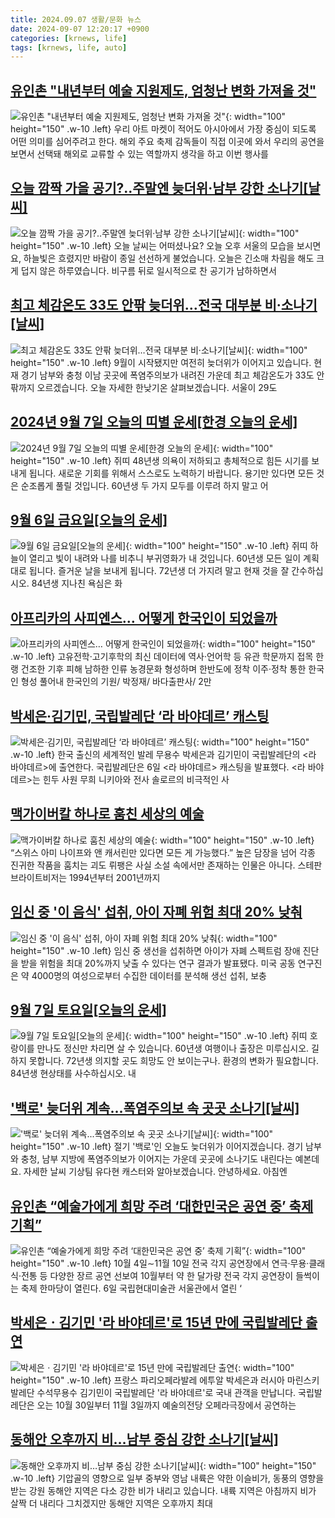 ```yaml
---
title: 2024.09.07 생활/문화 뉴스
date: 2024-09-07 12:20:17 +0900
categories: [krnews, life]
tags: [krnews, life, auto]
---
```

## [유인촌 "내년부터 예술 지원제도, 엄청난 변화 가져올 것"](https://n.news.naver.com/mnews/article/008/0005087127)

![유인촌 "내년부터 예술 지원제도, 엄청난 변화 가져올 것"](https://mimgnews.pstatic.net/image/origin/008/2024/09/07/5087127.jpg?type=nf220_150){: width="100" height="150" .w-10 .left}
우리 아트 마켓이 적어도 아시아에서 가장 중심이 되도록 어떤 의미를 심어주려고 한다. 해외 주요 축제 감독들이 직접 이곳에 와서 우리의 공연을 보면서 선택돼 해외로 교류할 수 있는 역할까지 생각을 하고 이번 행사를

## [오늘 깜짝 가을 공기?‥주말엔 늦더위·남부 강한 소나기[날씨]](https://n.news.naver.com/mnews/article/214/0001372895)

![오늘 깜짝 가을 공기?‥주말엔 늦더위·남부 강한 소나기[날씨]](https://mimgnews.pstatic.net/image/origin/214/2024/09/06/1372895.jpg?type=nf220_150){: width="100" height="150" .w-10 .left}
오늘 날씨는 어떠셨나요? 오늘 오후 서울의 모습을 보시면요, 하늘빛은 흐렸지만 바람이 종일 선선하게 불었습니다. 오늘은 긴소매 차림을 해도 크게 덥지 않은 하루였습니다. 비구름 뒤로 일시적으로 찬 공기가 남하하면서

## [최고 체감온도 33도 안팎 늦더위…전국 대부분 비·소나기[날씨]](https://n.news.naver.com/mnews/article/448/0000476002)

![최고 체감온도 33도 안팎 늦더위…전국 대부분 비·소나기[날씨]](https://mimgnews.pstatic.net/image/origin/448/2024/09/06/476002.jpg?type=nf220_150){: width="100" height="150" .w-10 .left}
9월이 시작됐지만 여전히 늦더위가 이어지고 있습니다. 현재 경기 남부와 충청 이남 곳곳에 폭염주의보가 내려진 가운데 최고 체감온도가 33도 안팎까지 오르겠습니다. 오늘 자세한 한낮기온 살펴보겠습니다. 서울이 29도

## [2024년 9월 7일 오늘의 띠별 운세[한경 오늘의 운세]](https://n.news.naver.com/mnews/article/015/0005031089)

![2024년 9월 7일 오늘의 띠별 운세[한경 오늘의 운세]](https://mimgnews.pstatic.net/image/origin/015/2024/09/07/5031089.jpg?type=nf220_150){: width="100" height="150" .w-10 .left}
쥐띠 48년생 의욕이 저하되고 총체적으로 힘든 시기를 보내게 됩니다. 새로운 기회를 위해서 스스로도 노력하기 바랍니다. 용기만 있다면 모든 것은 순조롭게 풀릴 것입니다. 60년생 두 가지 모두를 이루려 하지 말고 어

## [9월 6일 금요일[오늘의 운세]](https://n.news.naver.com/mnews/article/366/0001016179)

![9월 6일 금요일[오늘의 운세]](https://mimgnews.pstatic.net/image/origin/366/2024/09/06/1016179.jpg?type=nf220_150){: width="100" height="150" .w-10 .left}
쥐띠 하늘이 열리고 빛이 내려와 나를 비추니 부귀영화가 내 것입니다. 60년생 모든 일이 계획대로 됩니다. 즐거운 날을 보내게 됩니다. 72년생 더 가지려 말고 현재 것을 잘 간수하십시오. 84년생 지나친 욕심은 화

## [아프리카의 사피엔스… 어떻게 한국인이 되었을까](https://n.news.naver.com/mnews/article/022/0003966768)

![아프리카의 사피엔스… 어떻게 한국인이 되었을까](https://mimgnews.pstatic.net/image/origin/022/2024/09/07/3966768.jpg?type=nf220_150){: width="100" height="150" .w-10 .left}
고유전학·고기후학의 최신 데이터에 역사·언어학 등 유관 학문까지 접목 한랭 건조한 기후 피해 남하한 인류 농경문화 형성하며 한반도에 정착 이주·정착 통한 한국인 형성 풀어내 한국인의 기원/ 박정재/ 바다출판사/ 2만

## [박세은·김기민, 국립발레단 ‘라 바야데르’ 캐스팅](https://n.news.naver.com/mnews/article/032/0003319542)

![박세은·김기민, 국립발레단 ‘라 바야데르’ 캐스팅](https://mimgnews.pstatic.net/image/origin/032/2024/09/06/3319542.jpg?type=nf220_150){: width="100" height="150" .w-10 .left}
한국 출신의 세계적인 발레 무용수 박세은과 김기민이 국립발레단의 <라 바야데르>에 출연한다. 국립발레단은 6일 <라 바야데르> 캐스팅을 발표했다. <라 바야데르>는 힌두 사원 무희 니키아와 전사 솔로르의 비극적인 사

## [맥가이버칼 하나로 훔친 세상의 예술](https://n.news.naver.com/mnews/article/016/0002359603)

![맥가이버칼 하나로 훔친 세상의 예술](https://mimgnews.pstatic.net/image/origin/016/2024/09/06/2359603.jpg?type=nf220_150){: width="100" height="150" .w-10 .left}
“스위스 아미 나이프와 앤 캐서린만 있다면 모든 게 가능했다.” 높은 담장을 넘어 각종 진귀한 작품을 훔치는 괴도 뤼팽은 사실 소설 속에서만 존재하는 인물은 아니다. 스테판 브라이트비저는 1994년부터 2001년까지

## [임신 중 '이 음식' 섭취, 아이 자폐 위험 최대 20% 낮춰](https://n.news.naver.com/mnews/article/346/0000079896)

![임신 중 '이 음식' 섭취, 아이 자폐 위험 최대 20% 낮춰](https://mimgnews.pstatic.net/image/origin/346/2024/09/06/79896.jpg?type=nf220_150){: width="100" height="150" .w-10 .left}
임신 중 생선을 섭취하면 아이가 자폐 스펙트럼 장애 진단을 받을 위험을 최대 20%까지 낮출 수 있다는 연구 결과가 발표됐다. 미국 공동 연구진은 약 4000명의 여성으로부터 수집한 데이터를 분석해 생선 섭취, 보충

## [9월 7일 토요일[오늘의 운세]](https://n.news.naver.com/mnews/article/366/0001016400)

![9월 7일 토요일[오늘의 운세]](https://mimgnews.pstatic.net/image/origin/366/2024/09/07/1016400.jpg?type=nf220_150){: width="100" height="150" .w-10 .left}
쥐띠 호랑이를 만나도 정신만 차리면 살 수 있습니다. 60년생 여행이나 출장은 미루십시오. 길하지 못합니다. 72년생 의지할 곳도 희망도 안 보이는구나. 환경의 변화가 필요합니다. 84년생 현상태를 사수하십시오. 내

## ['백로' 늦더위 계속...폭염주의보 속 곳곳 소나기[날씨]](https://n.news.naver.com/mnews/article/052/0002084419)

!['백로' 늦더위 계속...폭염주의보 속 곳곳 소나기[날씨]](https://mimgnews.pstatic.net/image/origin/052/2024/09/07/2084419.jpg?type=nf220_150){: width="100" height="150" .w-10 .left}
절기 '백로'인 오늘도 늦더위가 이어지겠습니다. 경기 남부와 충청, 남부 지방에 폭염주의보가 이어지는 가운데 곳곳에 소나기도 내린다는 예본데요. 자세한 날씨 기상팀 유다현 캐스터와 알아보겠습니다. 안녕하세요. 아침엔

## [유인촌 “예술가에게 희망 주려 ‘대한민국은 공연 중’ 축제 기획”](https://n.news.naver.com/mnews/article/022/0003966707)

![유인촌 “예술가에게 희망 주려 ‘대한민국은 공연 중’ 축제 기획”](https://mimgnews.pstatic.net/image/origin/022/2024/09/06/3966707.jpg?type=nf220_150){: width="100" height="150" .w-10 .left}
10월 4일∼11월 10일 전국 각지 공연장에서 연극·무용·클래식·전통 등 다양한 장르 공연 선보여 10월부터 약 한 달가량 전국 각지 공연장이 들썩이는 축제 한마당이 열린다. 6일 국립현대미술관 서울관에서 열린 ‘

## [박세은ㆍ김기민 '라 바야데르'로 15년 만에 국립발레단 출연](https://n.news.naver.com/mnews/article/422/0000680786)

![박세은ㆍ김기민 '라 바야데르'로 15년 만에 국립발레단 출연](https://mimgnews.pstatic.net/image/origin/422/2024/09/07/680786.jpg?type=nf220_150){: width="100" height="150" .w-10 .left}
프랑스 파리오페라발레 에투알 박세은과 러시아 마린스키발레단 수석무용수 김기민이 국립발레단 '라 바야데르'로 국내 관객을 만납니다. 국립발레단은 오는 10월 30일부터 11월 3일까지 예술의전당 오페라극장에서 공연하는

## [동해안 오후까지 비…남부 중심 강한 소나기[날씨]](https://n.news.naver.com/mnews/article/055/0001187870)

![동해안 오후까지 비…남부 중심 강한 소나기[날씨]](https://mimgnews.pstatic.net/image/origin/055/2024/09/06/1187870.jpg?type=nf220_150){: width="100" height="150" .w-10 .left}
기압골의 영향으로 일부 중부와 영남 내륙은 약한 이슬비가, 동풍의 영향을 받는 강원 동해안 지역은 다소 강한 비가 내리고 있습니다. 내륙 지역은 아침까지 비가 살짝 더 내리다 그치겠지만 동해안 지역은 오후까지 최대

